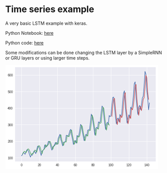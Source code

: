 # Time series example

A very basic LSTM example with keras. 

Python Notebook: [here](1_time_series_lstm.ipynb)

Python code: [here](1_time_series_lstm.py)

Some modifications can be done changing the LSTM layer by a SimpleRNN or GRU layers or using larger time steps.

![Time Series](timeseries.png)
